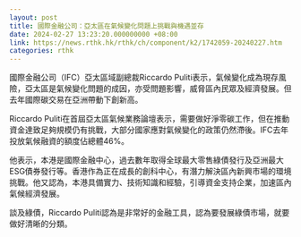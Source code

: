 ```yaml
---
layout: post
title: 國際金融公司：亞太區在氣候變化問題上挑戰與機遇並存
date: 2024-02-27 13:23:20.000000000 +08:00
link: https://news.rthk.hk/rthk/ch/component/k2/1742059-20240227.htm
categories: rthk
---
```


國際金融公司（IFC）亞太區域副總裁Riccardo Puliti表示，氣候變化成為現存風險，亞太區是氣候變化問題的成因，亦受問題影響，威脅區內民眾及經濟發展。但去年國際碳交易在亞洲帶動下創新高。

Riccardo Puliti在首屆亞太區氣候業務論壇表示，需要做好淨零碳工作，但在推動資金達致足夠規模仍有挑戰，大部分國家應對氣候變化的政策仍然滯後。IFC去年投放氣候融資的額度佔總體46%。

他表示，本港是國際金融中心，過去數年取得全球最大零售綠債發行及亞洲最大ESG債券發行等。香港作為正在成長的創科中心，有潛力解決區內新興市場的環境挑戰。他又認為，本港具備實力、技術知識和經驗，引導資金支持企業，加速區內氣候經濟發展。

談及綠債，Riccardo Puliti認為是非常好的金融工具，認為要發展綠債市場，就要做好清晰的分類。
